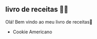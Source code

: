 ## **livro de receitas** :woman_cook:

Olá! Bem vindo ao meu livro de receitas:wave:

* Cookie Americano

  
